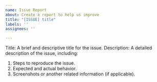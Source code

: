 ```yaml
---
name: Issue Report
about: Create a report to help us improve
title: "[ISSUE] title"
labels: ''
assignees: ''

---
```

Title: A brief and descriptive title for the issue.
Description: A detailed description of the issue, including:
1. Steps to reproduce the issue.
2. Expected and actual behavior.
3. Screenshots or another related information (if applicable).
